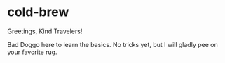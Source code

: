 # cold-brew

Greetings, Kind Travelers!

Bad Doggo here to learn the basics. No tricks yet, but I will gladly pee on your favorite rug.
